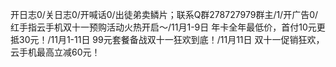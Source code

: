 开日志0/关日志0/开喊话0/出徒弟卖鳞片；联系Q群278727979群主/1/开广告0/红手指云手机双十一预购活动火热开启～/11月1-9日   年卡全年最低价，首付10元更抵30元！/11月1-11日 99元套餐备战双十一狂欢到底！/11月11日    双十一促销狂欢，云手机最高立减60元！
